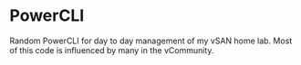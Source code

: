 # PowerCLI
Random PowerCLI for day to day management of my vSAN home lab.  Most of this code is influenced by many in the vCommunity.  
